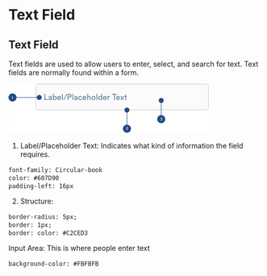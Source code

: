 # Text Field

## Text Field

Text fields are used to allow users to enter, select, and search for text. Text fields are normally found within a form.

![](../.gitbook/assets/text-field.png)

1. Label/Placeholder Text: Indicates what kind of information the field requires.

```text
font-family: Circular-book
color: #607D90
padding-left: 16px
```

2. Structure:

```text
border-radius: 5px;
border: 1px;
border: color: #C2CED3
```

Input Area: This is where people enter text

```text
background-color: #FBFBFB 
```

